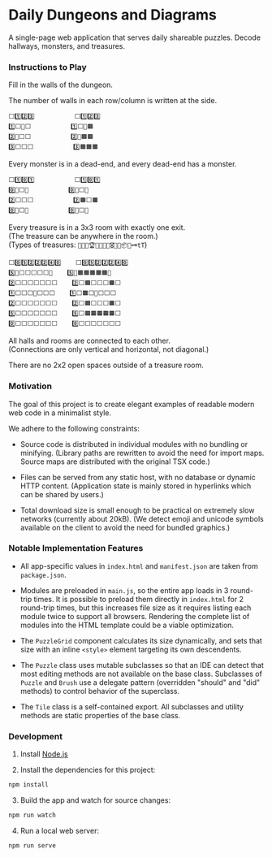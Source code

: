 # Daily Dungeons and Diagrams

A single-page web application that serves daily shareable puzzles. Decode hallways, monsters, and treasures.


### Instructions to Play

Fill in the walls of the dungeon.

The number of walls in each row/column is written at the side.

    ⬜️1️⃣2️⃣3️⃣           ⬜️1️⃣2️⃣3️⃣
    1️⃣⬜️🐍⬜️           1️⃣⬜️🐍🟫
    2️⃣🐍⬜️⬜️           2️⃣🐍🟫🟫
    3️⃣⬜️⬜️⬜️           3️⃣🟫🟫🟫

Every monster is in a dead-end, and every dead-end has a monster.

    ⬜️1️⃣0️⃣1️⃣           ⬜️1️⃣0️⃣1️⃣
    0️⃣🐀⬜️🐀           0️⃣🐀⬜️🐀
    2️⃣⬜️⬜️⬜️           2️⃣🟫⬜️🟫
    0️⃣🐀⬜️🐀           0️⃣🐀⬜️🐀

Every treasure is in a 3x3 room with exactly one exit.  
(The treasure can be anywhere in the room.)  
(Types of treasures: `💎👑💍🏆🥇🥈🥉🏅🎖🔮🎁📦🔑🗝tT`)

    ⬜️0️⃣5️⃣2️⃣2️⃣2️⃣4️⃣0️⃣    ⬜️0️⃣5️⃣2️⃣2️⃣2️⃣4️⃣0️⃣
    5️⃣🐀⬜️⬜️⬜️⬜️⬜️🐀    5️⃣🐀🟫🟫🟫🟫🟫🐀
    2️⃣⬜️⬜️⬜️⬜️⬜️⬜️⬜️    2️⃣⬜️🟫⬜️⬜️⬜️🟫⬜️
    1️⃣⬜️⬜️⬜️💎⬜️⬜️⬜️    1️⃣⬜️🟫⬜️💎⬜️⬜️⬜️
    2️⃣⬜️⬜️⬜️⬜️⬜️⬜️⬜️    2️⃣⬜️🟫⬜️⬜️⬜️🟫⬜️
    5️⃣⬜️⬜️⬜️⬜️⬜️⬜️⬜️    5️⃣⬜️🟫🟫🟫🟫🟫⬜️
    0️⃣⬜️⬜️⬜️⬜️⬜️⬜️⬜️    0️⃣⬜️⬜️⬜️⬜️⬜️⬜️⬜️


All halls and rooms are connected to each other.  
(Connections are only vertical and horizontal, not diagonal.)

There are no 2x2 open spaces outside of a treasure room.




### Motivation

The goal of this project is to create elegant examples of readable modern web code in a minimalist style.

We adhere to the following constraints:

- Source code is distributed in individual modules with no bundling or minifying. (Library paths are rewritten to avoid the need for import maps. Source maps are distributed with the original TSX code.)

- Files can be served from any static host, with no database or dynamic HTTP content. (Application state is mainly stored in hyperlinks which can be shared by users.)

- Total download size is small enough to be practical on extremely slow networks (currently about 20kB). (We detect emoji and unicode symbols available on the client to avoid the need for bundled graphics.)


### Notable Implementation Features

- All app-specific values in `index.html` and `manifest.json` are taken from `package.json`.

- Modules are preloaded in `main.js`, so the entire app loads in 3 round-trip times. It is possible to preload them directly in `index.html` for 2 round-trip times, but this increases file size as it requires listing each module twice to support all browsers. Rendering the complete list of modules into the HTML template could be a viable optimization.

- The `PuzzleGrid` component calculates its size dynamically, and sets that size with an inline `<style>` element targeting its own descendents.

- The `Puzzle` class uses mutable subclasses so that an IDE can detect that most editing methods are not available on the base class. Subclasses of `Puzzle` and `Brush` use a delegate pattern (overridden "should" and "did" methods) to control behavior of the superclass.

- The `Tile` class is a self-contained export. All subclasses and utility methods are static properties of the base class.


### Development

1. Install [Node.js](https://nodejs.org/en/)

2. Install the dependencies for this project:

```bash
npm install
```

3. Build the app and watch for source changes:

```bash
npm run watch
```

4. Run a local web server:

```bash
npm run serve
```

